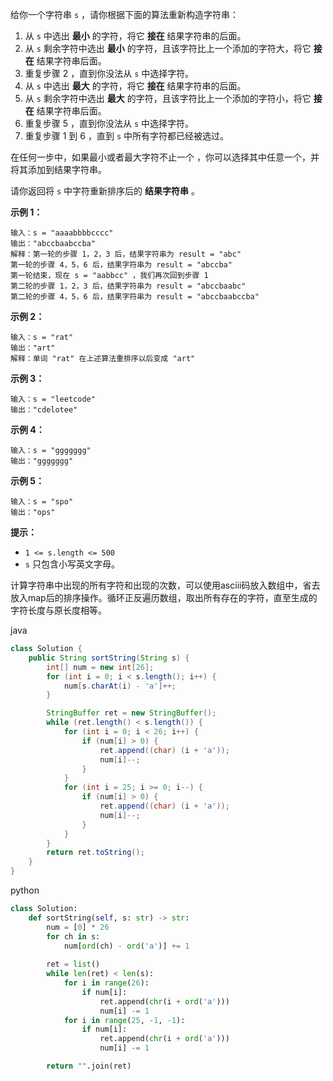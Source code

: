 给你一个字符串 `s` ，请你根据下面的算法重新构造字符串：

1. 从 `s` 中选出 **最小** 的字符，将它 **接在** 结果字符串的后面。
2. 从 `s` 剩余字符中选出 **最小** 的字符，且该字符比上一个添加的字符大，将它 **接在** 结果字符串后面。
3. 重复步骤 2 ，直到你没法从 `s` 中选择字符。
4. 从 `s` 中选出 **最大** 的字符，将它 **接在** 结果字符串的后面。
5. 从 `s` 剩余字符中选出 **最大** 的字符，且该字符比上一个添加的字符小，将它 **接在** 结果字符串后面。
6. 重复步骤 5 ，直到你没法从 `s` 中选择字符。
7. 重复步骤 1 到 6 ，直到 `s` 中所有字符都已经被选过。

在任何一步中，如果最小或者最大字符不止一个 ，你可以选择其中任意一个，并将其添加到结果字符串。

请你返回将 `s` 中字符重新排序后的 **结果字符串** 。

 

**示例 1：**

```
输入：s = "aaaabbbbcccc"
输出："abccbaabccba"
解释：第一轮的步骤 1，2，3 后，结果字符串为 result = "abc"
第一轮的步骤 4，5，6 后，结果字符串为 result = "abccba"
第一轮结束，现在 s = "aabbcc" ，我们再次回到步骤 1
第二轮的步骤 1，2，3 后，结果字符串为 result = "abccbaabc"
第二轮的步骤 4，5，6 后，结果字符串为 result = "abccbaabccba"
```

**示例 2：**

```
输入：s = "rat"
输出："art"
解释：单词 "rat" 在上述算法重排序以后变成 "art"
```

**示例 3：**

```
输入：s = "leetcode"
输出："cdelotee"
```

**示例 4：**

```
输入：s = "ggggggg"
输出："ggggggg"
```

**示例 5：**

```
输入：s = "spo"
输出："ops"
```

 

**提示：**

- `1 <= s.length <= 500`
- `s` 只包含小写英文字母。



计算字符串中出现的所有字符和出现的次数，可以使用asciii码放入数组中，省去放入map后的排序操作。循环正反遍历数组，取出所有存在的字符，直至生成的字符长度与原长度相等。



java

```java
class Solution {
    public String sortString(String s) {
        int[] num = new int[26];
        for (int i = 0; i < s.length(); i++) {
            num[s.charAt(i) - 'a']++;
        }

        StringBuffer ret = new StringBuffer();
        while (ret.length() < s.length()) {
            for (int i = 0; i < 26; i++) {
                if (num[i] > 0) {
                    ret.append((char) (i + 'a'));
                    num[i]--;
                }
            }
            for (int i = 25; i >= 0; i--) {
                if (num[i] > 0) {
                    ret.append((char) (i + 'a'));
                    num[i]--;
                }
            }
        }
        return ret.toString();
    }
}
```

python

```python
class Solution:
    def sortString(self, s: str) -> str:
        num = [0] * 26
        for ch in s:
            num[ord(ch) - ord('a')] += 1
        
        ret = list()
        while len(ret) < len(s):
            for i in range(26):
                if num[i]:
                    ret.append(chr(i + ord('a')))
                    num[i] -= 1
            for i in range(25, -1, -1):
                if num[i]:
                    ret.append(chr(i + ord('a')))
                    num[i] -= 1

        return "".join(ret)
```

